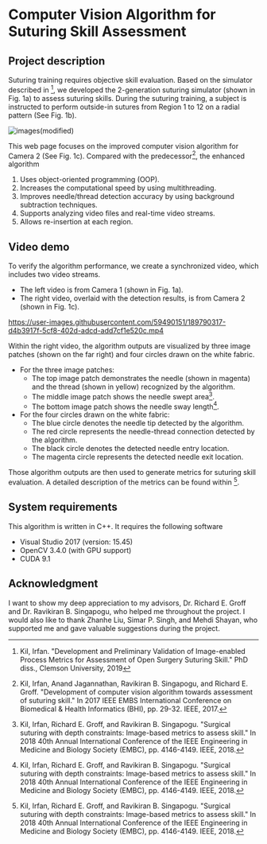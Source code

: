 # Computer Vision Algorithm for Suturing Skill Assessment
## Project description
Suturing training requires objective skill evaluation. Based on the simulator described in [^dissertation], we developed the 2-generation suturing simulator (shown in Fig. 1a) to assess suturing skills. During the suturing training, a subject is instructed to perform outside-in sutures from Region 1 to 12 on a radial pattern (See Fig. 1b).

![images(modified)](https://user-images.githubusercontent.com/59490151/188658567-7e6c8b6e-1a1d-4193-a881-6af3391c2493.png)

This web page focuses on the improved computer vision algorithm for Camera 2 (See Fig. 1c). Compared with the predecessor[^2017paper], the enhanced algorithm
1. Uses object-oriented programming (OOP).
2. Increases the computational speed by using multithreading.
3. Improves needle/thread detection accuracy by using background subtraction techniques.
4. Supports analyzing video files and real-time video streams.
5. Allows re-insertion at each region.

[^dissertation]:
    Kil, Irfan. "Development and Preliminary Validation of Image-enabled Process Metrics for Assessment of Open Surgery Suturing Skill." PhD diss., Clemson University, 2019

[^2017paper]:
    Kil, Irfan, Anand Jagannathan, Ravikiran B. Singapogu, and Richard E. Groff. "Development of computer vision algorithm towards assessment of suturing skill." In 2017 IEEE EMBS International Conference on Biomedical & Health Informatics (BHI), pp. 29-32. IEEE, 2017.

## Video demo
To verify the algorithm performance, we create a synchronized video, which includes two video streams.
- The left video is from Camera 1 (shown in Fig. 1a).
- The right video, overlaid with the detection results, is from Camera 2 (shown in Fig. 1c).

https://user-images.githubusercontent.com/59490151/189790317-d4b3917f-5cf8-402d-adcd-add7cf1e520c.mp4

Within the right video, the algorithm outputs are visualized by three image patches (shown on the far right) and four circles drawn on the white fabric. 
- For the three image patches:
  - The top image patch demonstrates the needle (shown in magenta) and the thread (shown in yellow) recognized by the algorithm. 
  - The middle image patch shows the needle swept area[^2018paper].
  - The bottom image patch shows the needle sway length[^2018paper].
- For the four circles drawn on the white fabric:
  - The blue circle denotes the needle tip detected by the algorithm.
  - The red circle represents the needle-thread connection detected by the algorithm.
  - The black circle denotes the detected needle entry location.
  - The magenta circle represents the detected needle exit location.
  
Those algorithm outputs are then used to generate metrics for suturing skill evaluation. A detailed description of the metrics can be found within [^2018paper].

[^2018paper]:
    Kil, Irfan, Richard E. Groff, and Ravikiran B. Singapogu. "Surgical suturing with depth constraints: Image-based metrics to assess skill." In 2018 40th Annual International Conference of the IEEE Engineering in Medicine and Biology Society (EMBC), pp. 4146-4149. IEEE, 2018.

## System requirements
This algorithm is written in C++. It requires the following software
- Visual Studio 2017 (version: 15.45)
- OpenCV 3.4.0 (with GPU support)
- CUDA 9.1

## Acknowledgment
I want to show my deep appreciation to my advisors, Dr. Richard E. Groff and Dr. Ravikiran B. Singapogu, who helped me throughout the project. I would also like to thank Zhanhe Liu, Simar P. Singh, and Mehdi Shayan, who supported me and gave valuable suggestions during the project.

